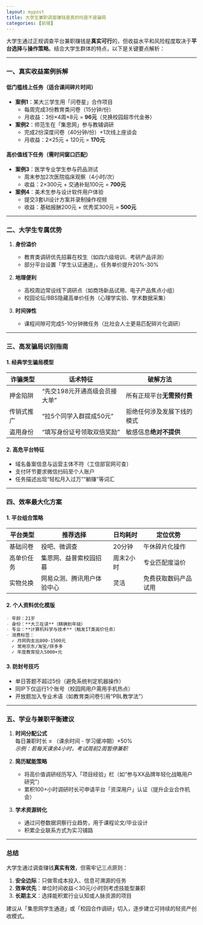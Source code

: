 ```yaml
---
layout: mypost
title: 大学生兼职调查赚钱是真的吗是不是骗局
categories: [前端]
---
```


大学生通过正规调查平台兼职赚钱是**真实可行**的，但收益水平和风险程度取决于**平台选择**与**操作策略**。结合大学生群体的特点，以下是关键要点解析：

---

### **一、真实收益案例拆解**
#### **低门槛线上任务（适合课间碎片时间）**
- **案例1**：某大三学生用「问卷星」合作项目  
  - 每周完成3份教育类问卷（15分钟/份）  
  - 月收益：3份×4周×8元 = **96元**（兑换校园超市代金券）  
- **案例2**：师范生在「集思网」参与教辅调研  
  - 完成2份深度问卷（40分钟/份）+1次线上座谈会  
  - 月收益：2×25元 + 120元 = **170元**

#### **高价值线下任务（需时间窗口匹配）**
- **案例3**：医学专业学生参与药品测试  
  - 周末参加2次医院临床观察（4小时/次）  
  - 收益：2×300元 + 交通补贴100元 = **700元**  
- **案例4**：美术生参与设计软件用户体验  
  - 提交3套UI设计方案并录制操作视频  
  - 收益：基础报酬200元 + 优秀奖300元 = **500元**

---

### **二、大学生专属优势**
1. **身份溢价**  
   - 教育类调研优先招募在校生（如四六级培训、考研产品评测）  
   - 部分平台设置「学生认证通道」，任务单价提升20%-30%  

2. **地理便利**  
   - 高校周边常设线下调研点（如商场新品试用、电子产品焦点小组）  
   - 校园论坛/BBS隐藏高单价任务（心理学实验、学术数据采集）  

3. **时间弹性**  
   - 课程间隙可完成5-10分钟微任务（比社会人士更易匹配碎片化调研）  

---

### **三、高发骗局识别指南**
#### **1. 经典学生骗局模型**
| **诈骗类型**     | **话术特征**                | **破解方法**                  |
|------------------|----------------------------|-----------------------------|
| 押金陷阱         | “先交198元开通高级会员接大单” | 所有正规平台**无需预付费**      |
| 传销式推广       | “拉5个同学入群提成50元”      | 拒绝任何涉及发展下线的模式      |
| 盗用身份         | “填写身份证号领取双倍奖励”    | 敏感信息**绝对不提供**          |

#### **2. 高危平台特征**
- 域名备案信息与运营主体不符（工信部官网可查）  
- 支付环节要求微信扫码至个人账户  
- 任务描述出现“轻松月入过万”“躺赚”等词汇  

---

### **四、效率最大化方案**
#### **1. 平台组合策略**
| **平台类型**   | **推荐选择**                | **日均耗时** | **定位优势**              |
|----------------|----------------------------|-------------|-------------------------|
| 基础问卷       | 投吧、微调查                | 20分钟       | 午休碎片化操作            |
| 高单价任务     | 集思网、益普索校园招募        | 周末2小时    | 专业匹配度溢价            |
| 实物兑换       | 网易众测、腾讯用户体验中心    | 灵活         | 免费获取数码产品试用        |

#### **2. 个人资料优化模版**
```markdown
- 年龄：21岁  
- 身份：**大三在读**（精确到年级）  
- 专业：**计算机科学与技术**（触发IT类高价任务）  
- 消费标签：  
  ✓ 月网购支出800-1500元  
  ✓ 常用京东/淘宝/拼多多  
  ✓ 年度教育投入5000+元  
```

#### **3. 防封号技巧**
- 单日答题不超过5份（避免系统判定机器操作）  
- 同IP下仅运行1个账号（校园网用户需用手机热点）  
- 开放题加入专业术语（如教育类问卷引用“PBL教学法”）  

---

### **五、学业与兼职平衡建议**
1. **时间分配公式**  
   每日兼职时长 ≤ （课余时间 - 学习缓冲期）×50%  
   *示例：若每天课余4小时，考试周前2周暂停兼职*  

2. **简历赋能策略**  
   - 将高价值调研经历写入「项目经验」栏（如“参与XX品牌年轻化战略用户研究”）  
   - 累积100+小时调研时长可申请平台「资深用户」认证（提升企业合作机会）  

3. **学术资源转化**  
   - 通过问卷数据洞察行业趋势，用于课程论文/毕业设计  
   - 积累企业联系方式为实习铺路  

---

### **总结**  
大学生通过调查赚钱**真实有效**，但需牢记三点原则：  
1. **安全边际**：只做零成本投入、信息可溯源的任务  
2. **效率优先**：单位时间收益＜30元/小时则考虑技能型兼职  
3. **长期主义**：选择能积累行业认知或人脉资源的项目  

建议从「集思网学生通道」或「校园合作调研」切入，逐步建立可持续的轻资产创收模式。
